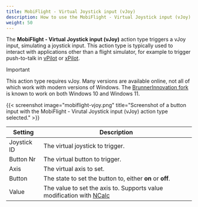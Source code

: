 ```yaml
---
title: MobiFlight - Virtual Joystick input (vJoy)
description: How to use the MobiFlight - Virtual Joystick input (vJoy) action type with MobiFlight.
weight: 50
---
```


The **MobiFlight - Virtual Joystick input (vJoy)** action type triggers a vJoy input, simulating a joystick input. This action type is typically used to interact with applications other than a flight simulator, for example to trigger push-to-talk in [vPilot](https://vpilot.rosscarlson.dev/) or [xPilot](https://docs.xpilot-project.org/).

> [!IMPORTANT]
> This action type requires vJoy. Many versions are available online, not all of which work with modern versions of Windows. The [BrunnerInnovation fork](https://github.com/BrunnerInnovation/vJoy) is known to work on both Windows 10 and Windows 11.

{{< screenshot image="mobiflight-vjoy.png" title="Screenshot of a button input with the MobiFlight - Virutal Joystick input (vJoy) action type selected." >}}

| Setting     | Description                                                                                                  |
| ----------- | ------------------------------------------------------------------------------------------------------------ |
| Joystick ID | The virtual joystick to trigger.                                                                             |
| Button Nr   | The virtual button to trigger.                                                                               |
| Axis        | The virtual axis to set.                                                                                     |
| Button      | The state to set the button to, either **on** or **off**.                                                    |
| Value       | The value to set the axis to. Supports value modification with [NCalc](/guides/modifying-values-with-ncalc/) |
